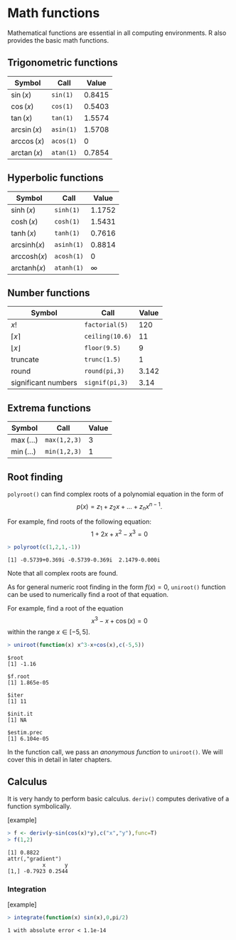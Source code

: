 

# Math functions

Mathematical functions are essential in all computing environments. R also provides the basic math functions.

## Trigonometric functions

| Symbol | Call | Value |
|--------|------|-------|
| $\sin(x)$ | `sin(1)` | 0.8415 |
| $\cos(x)$ | `cos(1)` | 0.5403 |
| $\tan(x)$ | `tan(1)` | 1.5574 |
| $\arcsin(x)$ | `asin(1)` | 1.5708 |
| $\arccos(x)$ | `acos(1)` | 0 |
| $\arctan(x)$ | `atan(1)` | 0.7854 |

## Hyperbolic functions

| Symbol | Call | Value |
|--------|------|-------|
| $\sinh(x)$ | `sinh(1)` | 1.1752 |
| $\cosh(x)$ | `cosh(1)` | 1.5431 |
| $\tanh(x)$ | `tanh(1)` | 0.7616 |
| $\mbox{arcsinh}(x)$ | `asinh(1)` | 0.8814 |
| $\mbox{arccosh}(x)$ | `acosh(1)` | 0 |
| $\mbox{arctanh}(x)$ | `atanh(1)` | &infin; |

## Number functions

| Symbol | Call | Value |
|--------|------|-------|
| $x!$ | `factorial(5)` | 120|
| $\lceil x\rceil$ | `ceiling(10.6)` | 11 |
| $\lfloor x\rfloor$ | `floor(9.5)` | 9 |
| truncate | `trunc(1.5)` | 1 |
| round | `round(pi,3)` | 3.142 |
| significant numbers | `signif(pi,3)` | 3.14 |

## Extrema functions

| Symbol | Call | Value |
|--------|------|-------|
| $\max(\ldots)$ | `max(1,2,3)` | 3 |
| $\min(\ldots)$ | `min(1,2,3)` | 1 |

## Root finding

`polyroot()` can find complex roots of a polynomial equation in the form of 
$$ p(x) = z_1 + z_2 x + \ldots + z_n x^{n-1}.$$

For example, find roots of the following equation:
$$ 1 + 2 x + x^2 - x^3 = 0 $$


```r
> polyroot(c(1,2,1,-1))
```

```
[1] -0.5739+0.369i -0.5739-0.369i  2.1479-0.000i
```

Note that all complex roots are found.

As for general numeric root finding in the form $f(x)=0$, `uniroot()` function can be used to numerically find a root of that equation.

For example, find a root of the equation $$x^3 - x + \cos(x) = 0$$ within the range $x\in[-5,5]$.


```r
> uniroot(function(x) x^3-x+cos(x),c(-5,5))
```

```
$root
[1] -1.16

$f.root
[1] 1.865e-05

$iter
[1] 11

$init.it
[1] NA

$estim.prec
[1] 6.104e-05
```

In the function call, we pass an *anonymous function* to `uniroot()`. We will cover this in detail in later chapters.

## Calculus

It is very handy to perform basic calculus. `deriv()` computes derivative of a function symbolically. 

[example]


```r
> f <- deriv(y~sin(cos(x)*y),c("x","y"),func=T)
> f(1,2)
```

```
[1] 0.8822
attr(,"gradient")
           x      y
[1,] -0.7923 0.2544
```

### Integration

[example]


```r
> integrate(function(x) sin(x),0,pi/2)
```

```
1 with absolute error < 1.1e-14
```


